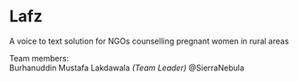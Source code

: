 # Lafz
A voice to text solution for NGOs counselling pregnant women in rural areas

Team members:  
Burhanuddin Mustafa Lakdawala *(Team Leader)* @SierraNebula
